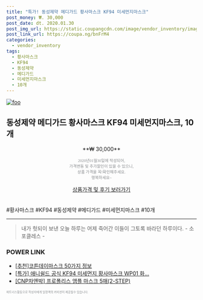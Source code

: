 ```yaml
--- 
title: "특가! 동성제약 메디가드 황사마스크 KF94 미세먼지마스크" 
post_money: ₩. 30,000 
post_date: dt. 2020.01.30 
post_img_url: https://static.coupangcdn.com/image/vendor_inventory/images/2018/01/22/17/0/814492b5-fa96-42f1-81a6-631b1154ec81.jpg 
post_link_url: https://coupa.ng/bnFrM4 
categories: 
  - vendor_inventory 
tags: 
  - 황사마스크 
  - KF94 
  - 동성제약 
  - 메디가드 
  - 미세먼지마스크 
  - 10개 
--- 
```

[![foo](https://static.coupangcdn.com/image/vendor_inventory/images/2018/01/22/17/0/814492b5-fa96-42f1-81a6-631b1154ec81.jpg)](https://coupa.ng/bnFrM4) 

## 동성제약 메디가드 황사마스크 KF94 미세먼지마스크, 10개 
<p style="text-align: center;">**₩ 30,000**</p> 
<p style="text-align: center;"><span style="color: #898c8f; font-family: Georgia,Times,serif; font-size: 0.75em;">2020년01월30일에 작성되어, <br>가격변동 및 추가할인이 있을 수 있으니,<br> 상품 가격을 꼭!확인해주세요.<br>행복하세요~</span> 
</p>	 
<div markdown="0" style="text-align: center;"><a href="https://coupa.ng/bnFrM4" class="btn btn--success">상품가격 및 후기 보러가기</a></div> 
<br><br> 
  #황사마스크 #KF94 #동성제약 #메디가드 #미세먼지마스크 #10개 
<hr> 

> 내가 헛되이 보낸 오늘 하루는 어제 죽어간 이들이 그토록 바라던 하루이다. - 소포클레스 - 


### POWER LINK

* <a href="https://blog.naver.com/fasyy4321/221787337994" target="_blank">[추천]코튼데이마스크 50가지 정보</a>
* <a href="https://blog.naver.com/an0733/221788262331" target="_blank">[특가] 애니쉴드 공식 KF94 미세먼지 황사마스크 WP01 화...</a>
* <a href="https://blog.naver.com/fasyy4321/221784789781" target="_blank">[CNP차앤박] 프로폴리스 앰플 마스크 5매(2-STEP)</a>

<span style="color: #898c8f; font-family: Georgia,Times,serif; font-size: 0.55em;">파트너스활동으로 작성자에게 일정액의 커미션이 제공될수 있습니다.</span> 
